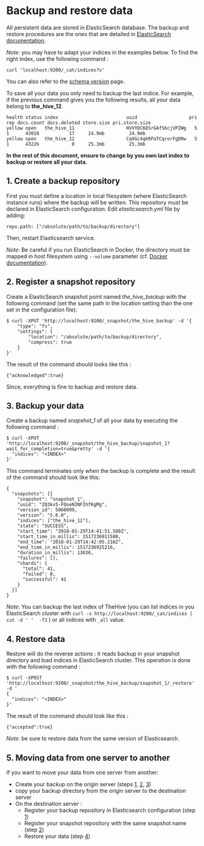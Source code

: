 # Backup and restore data
All persistent data are stored in ElasticSearch database. The backup and restore procedures are the ones that are
detailed in
[ElasticSearch documentation](https://www.elastic.co/guide/en/elasticsearch/reference/current/modules-snapshots.html).

_Note_: you may have to adapt your indices in the examples below. To find the right index, use the following command :

```
curl 'localhost:9200/_cat/indices?v'
```

You can also refer to the [schema version](schema_version.md) page.

To save all your data you only need to backup the last indice. For example, if the previous command gives you the following results, all your data belong to **the_hive_12**.

```
health status index                         uuid                   pri rep docs.count docs.deleted store.size pri.store.size
yellow open   the_hive_11                   HVVYDC68SrGAfSbcjVPZWg   5   1      43018           17     24.9mb         24.9mb
yellow open   the_hive_12                   Cq4Gc4qkRPaTCqrorFgDRw   5   1      43226            0     25.3mb         25.3mb
```


**In the rest of this document, ensure to change <INDEX> by you own last index to backup or restore all your data.**


## 1. Create a backup repository

First you must define a location in local filesystem (where ElasticSearch instance runs) where the backup will be written. This repository must be declared in ElasticSearch configuration. Edit _elasticsearch.yml_ file by adding:

```
repo.path: ["/absolute/path/to/backup/directory"]
```

Then, restart Elasticsearch service.


_Note_: Be careful if you run ElasticSearch in Docker, the directory must be mapped in host filesystem using `--volume`
parameter (cf. [Docker documentation](https://docs.docker.com/engine/tutorials/dockervolumes/)).


## 2. Register a snapshot repository

Create a ElasticSearch snapshot point named *the_hive_backup* with the following command (set the same path in the location setting than the one set in the configuration file):

```
$ curl -XPUT 'http://localhost:9200/_snapshot/the_hive_backup' -d '{
    "type": "fs",
    "settings": {
        "location": "/absolute/path/to/backup/directory",
        "compress": true
    }
}'
```

The result of the command should looks like this :

```
{"acknowledged":true}
```

Since, everything is fine to backup and restore data.


## 3. Backup your data

Create a backup named *snapshot_1* of all your data by executing the following command :

```
$ curl -XPUT 'http://localhost:9200/_snapshot/the_hive_backup/snapshot_1?wait_for_completion=true&pretty' -d '{
  "indices": "<INDEX>"
}'
```
This command terminates only when the backup is complete and the result of the command should look like this:

```
{
  "snapshots": [{
    "snapshot": "snapshot_1",
    "uuid": "ZQ3kv5-FQoeN3NFIhfKgMg",
    "version_id": 5060099,
    "version": "5.6.0",
    "indices": ["the_hive_12"],
    "state": "SUCCESS",
    "start_time": "2018-01-29T14:41:51.580Z",
    "start_time_in_millis": 1517236911580,
    "end_time": "2018-01-29T14:42:05.216Z",
    "end_time_in_millis": 1517236925216,
    "duration_in_millis": 13636,
    "failures": [],
    "shards": {
      "total": 41,
      "failed": 0,
      "successful": 41
    }
  }]
}
```


_Note_:
You can backup the last index of TheHive (you can list indices in you ElasticSearch cluster with
`curl -s http://localhost:9200/_cat/indices | cut -d ' '  -f3` ) or all indices with `_all` value.


## 4. Restore data

Restore will do the reverse actions : it reads backup in your snapshot directory and load indices in ElasticSearch
cluster. This operation is done with the following command :
```
$ curl -XPOST 'http://localhost:9200/_snapshot/the_hive_backup/snapshot_1/_restore' -d '
{
  "indices": "<INDEX>"
}'
```

The result of the command should look like this :

```
{"accepted":true}
```

_Note_: be sure to restore data from the same version of Elasticsearch.


## 5. Moving data from one server to another

If you want to move your data from one server from another:
- Create your backup on the origin server (steps [1](1__create_a_backup_repository), [2](2__register_a_snapshot_repository), [3](3__backup_your_data))
- copy your backup directory from the origin server to the destination server
- On the destination server :
    - Register your backup repository in Elasticsearch configuration (step [1](1__create_a_backup_repository))
    - Register your snapshot repository with the same snapshot name (step [2](2__register_a_snapshot_repository))
    - Restore your data (step [4](4__restore_data))
